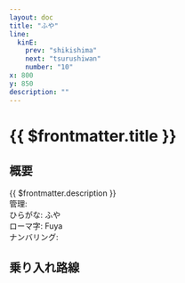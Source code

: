 ```yaml
---
layout: doc
title: "ふや"
line:
  kinE:
    prev: "shikishima"
    next: "tsurushiwan"
    number: "10"
x: 800
y: 850
description: ""
---
```


# {{ $frontmatter.title }}
<!-- ![駅の写真の説明](駅の写真のURL) -->

## 概要
{{ $frontmatter.description }}  
管理:   
ひらがな: ふや  
ローマ字: Fuya  
ナンバリング: <Numberling />

## 乗り入れ路線
<LineInfo />